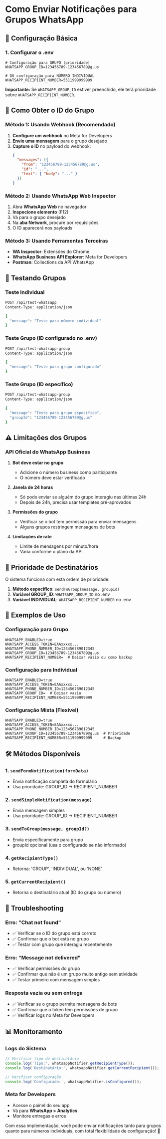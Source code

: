 # Como Enviar Notificações para Grupos WhatsApp

## 🔧 Configuração Básica

### 1. Configurar o .env
```env
# Configuração para GRUPO (prioridade)
WHATSAPP_GROUP_ID=123456789-123456789@g.us

# OU configuração para NÚMERO INDIVIDUAL
WHATSAPP_RECIPIENT_NUMBER=5511999999999
```

**Importante:** Se `WHATSAPP_GROUP_ID` estiver preenchido, ele terá prioridade sobre `WHATSAPP_RECIPIENT_NUMBER`.

## 📱 Como Obter o ID do Grupo

### Método 1: Usando Webhook (Recomendado)

1. **Configure um webhook** no Meta for Developers
2. **Envie uma mensagem** para o grupo desejado
3. **Capture o ID** no payload do webhook:
   ```json
   {
     "messages": [{
       "from": "123456789-123456789@g.us",
       "id": "...",
       "text": { "body": "..." }
     }]
   }
   ```

### Método 2: Usando WhatsApp Web Inspector

1. Abra **WhatsApp Web** no navegador
2. **Inspecione elemento** (F12)
3. Vá para o grupo desejado
4. Na **aba Network**, procure por requisições
5. O ID aparecerá nos payloads

### Método 3: Usando Ferramentas Terceiras

- **WA Inspector**: Extensões do Chrome
- **WhatsApp Business API Explorer**: Meta for Developers
- **Postman**: Collections da API WhatsApp

## 🚀 Testando Grupos

### Teste Individual
```bash
POST /api/test-whatsapp
Content-Type: application/json

{
  "message": "Teste para número individual"
}
```

### Teste Grupo (ID configurado no .env)
```bash
POST /api/test-whatsapp-group
Content-Type: application/json

{
  "message": "Teste para grupo configurado"
}
```

### Teste Grupo (ID específico)
```bash
POST /api/test-whatsapp-group
Content-Type: application/json

{
  "message": "Teste para grupo específico",
  "groupId": "123456789-123456789@g.us"
}
```

## ⚠️ Limitações dos Grupos

### API Oficial do WhatsApp Business

1. **Bot deve estar no grupo**
   - Adicione o número business como participante
   - O número deve estar verificado

2. **Janela de 24 horas**
   - Só pode enviar se alguém do grupo interagiu nas últimas 24h
   - Depois de 24h, precisa usar templates pré-aprovados

3. **Permissões do grupo**
   - Verificar se o bot tem permissão para enviar mensagens
   - Alguns grupos restringem mensagens de bots

4. **Limitações de rate**
   - Limite de mensagens por minuto/hora
   - Varia conforme o plano da API

## 🔄 Prioridade de Destinatários

O sistema funciona com esta ordem de prioridade:

1. **Método específico**: `sendToGroup(message, groupId)`
2. **Variável GROUP_ID**: `WHATSAPP_GROUP_ID` no .env
3. **Variável INDIVIDUAL**: `WHATSAPP_RECIPIENT_NUMBER` no .env

## 📝 Exemplos de Uso

### Configuração para Grupo
```env
WHATSAPP_ENABLED=true
WHATSAPP_ACCESS_TOKEN=EAAxxxxx...
WHATSAPP_PHONE_NUMBER_ID=123456789012345
WHATSAPP_GROUP_ID=123456789-123456789@g.us
WHATSAPP_RECIPIENT_NUMBER=  # Deixar vazio ou como backup
```

### Configuração para Individual
```env
WHATSAPP_ENABLED=true
WHATSAPP_ACCESS_TOKEN=EAAxxxxx...
WHATSAPP_PHONE_NUMBER_ID=123456789012345
WHATSAPP_GROUP_ID=  # Deixar vazio
WHATSAPP_RECIPIENT_NUMBER=5511999999999
```

### Configuração Mista (Flexível)
```env
WHATSAPP_ENABLED=true
WHATSAPP_ACCESS_TOKEN=EAAxxxxx...
WHATSAPP_PHONE_NUMBER_ID=123456789012345
WHATSAPP_GROUP_ID=123456789-123456789@g.us  # Prioridade
WHATSAPP_RECIPIENT_NUMBER=5511999999999     # Backup
```

## 🛠️ Métodos Disponíveis

### 1. `sendFormNotification(formData)`
- Envia notificação completa do formulário
- Usa prioridade: GROUP_ID → RECIPIENT_NUMBER

### 2. `sendSimpleNotification(message)`
- Envia mensagem simples
- Usa prioridade: GROUP_ID → RECIPIENT_NUMBER

### 3. `sendToGroup(message, groupId?)`
- Envia especificamente para grupo
- groupId opcional (usa o configurado se não informado)

### 4. `getRecipientType()`
- Retorna: 'GROUP', 'INDIVIDUAL', ou 'NONE'

### 5. `getCurrentRecipient()`
- Retorna o destinatário atual (ID do grupo ou número)

## 🐛 Troubleshooting

### Erro: "Chat not found"
- ✅ Verificar se o ID do grupo está correto
- ✅ Confirmar que o bot está no grupo
- ✅ Testar com grupo que interagiu recentemente

### Erro: "Message not delivered"
- ✅ Verificar permissões do grupo
- ✅ Confirmar que não é um grupo muito antigo sem atividade
- ✅ Testar primeiro com mensagem simples

### Resposta vazia ou sem entrega
- ✅ Verificar se o grupo permite mensagens de bots
- ✅ Confirmar que o token tem permissões de grupo
- ✅ Verificar logs no Meta for Developers

## 📊 Monitoramento

### Logs do Sistema
```javascript
// Verificar tipo de destinatário
console.log('Tipo:', whatsappNotifier.getRecipientType());
console.log('Destinatário:', whatsappNotifier.getCurrentRecipient());

// Verificar configuração
console.log('Configurado:', whatsappNotifier.isConfigured());
```

### Meta for Developers
- Acesse o painel do seu app
- Vá para **WhatsApp > Analytics**
- Monitore entregas e erros

Com essa implementação, você pode enviar notificações tanto para grupos quanto para números individuais, com total flexibilidade de configuração! 🎉
